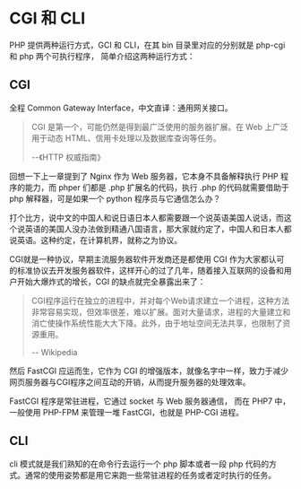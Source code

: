 # CGI 和 CLI

PHP 提供两种运行方式，GCI 和 CLI，在其 bin 目录里对应的分别就是 php-cgi 和 php 两个可执行程序， 简单介绍这两种运行方式：

## CGI

全程 Common Gateway Interface，中文直译：通用网关接口。

> CGI 是第一个，可能仍然是得到最广泛使用的服务器扩展。在 Web 上广泛用于动态 HTML、信用卡处理以及数据库查询等任务。
>
> --《HTTP 权威指南》

回想一下上一章提到了 Nginx 作为 Web 服务器，它本身不具备解释执行 PHP 程序的能力，而 phper 们都是 .php 扩展名的代码，执行  .php 的代码就需要借助于 php 解释器，可是如果一个 python 程序员与它通信怎么办？

打个比方，说中文的中国人和说日语日本人都需要跟一个说英语美国人说话，而这个说英语的美国人没办法做到精通八国语言，那大家就约定了，中国人和日本人都说英语。这种约定，在计算机界，就称之为协议。

CGI就是一种协议，早期主流服务器软件开发商还是都使用 CGI 作为大家都认可的标准协议去开发服务器软件，这样开心的过了几年，随着接入互联网的设备和用户开始大爆炸式的增长，CGI 的缺点就完全暴露出来了：

> CGI程序运行在独立的进程中，并对每个Web请求建立一个进程，这种方法非常容易实现，但效率很差，难以扩展。面对大量请求，进程的大量建立和消亡使操作系统性能大大下降。此外，由于地址空间无法共享，也限制了资源重用。
>
> -- Wikipedia

然后 FastCGI 应运而生，它作为 CGI 的增强版本，就像名字中一样，致力于减少网页服务器与CGI程序之间互动的开销，从而提升服务器的处理效率。

FastCGI 程序是常驻进程，它通过 socket 与 Web 服务器通信， 而在 PHP7 中，一般使用 PHP-FPM 来管理一堆 FastCGI，也就是 PHP-CGI 进程。

## CLI

cli 模式就是我们熟知的在命令行去运行一个 php 脚本或者一段 php 代码的方式。通常的使用姿势都是用它来跑一些常驻进程的任务或者定时执行的任务。


